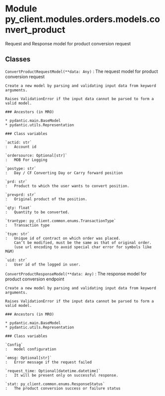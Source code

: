 Module py_client.modules.orders.models.convert_product
======================================================
Request and Response model for product conversion request

Classes
-------

`ConvertProductRequestModel(**data: Any)`
:   The request model for product conversion request
    
    Create a new model by parsing and validating input data from keyword arguments.
    
    Raises ValidationError if the input data cannot be parsed to form a valid model.

    ### Ancestors (in MRO)

    * pydantic.main.BaseModel
    * pydantic.utils.Representation

    ### Class variables

    `actid: str`
    :   Account id

    `ordersource: Optional[str]`
    :   MOB For Logging

    `postype: str`
    :   Day / CF Converting Day or Carry forward position

    `prd: str`
    :   Product to which the user wants to convert position.

    `prevprd: str`
    :   Original product of the position.

    `qty: float`
    :   Quantity to be converted.

    `trantype: py_client.common.enums.TransactionType`
    :   Transaction type

    `tsym: str`
    :   Unique id of contract on which order was placed.
        Can’t be modified, must be the same as that of original order.
        (use url encoding to avoid special char error for symbols like M&M)

    `uid: str`
    :   User id of the logged in user.

`ConvertProductResponseModel(**data: Any)`
:   The response model for product conversion endpoint
    
    Create a new model by parsing and validating input data from keyword arguments.
    
    Raises ValidationError if the input data cannot be parsed to form a valid model.

    ### Ancestors (in MRO)

    * pydantic.main.BaseModel
    * pydantic.utils.Representation

    ### Class variables

    `Config`
    :   model configuration

    `emsg: Optional[str]`
    :   Error message if the request failed

    `request_time: Optional[datetime.datetime]`
    :   It will be present only on successful response.

    `stat: py_client.common.enums.ResponseStatus`
    :   The product conversion success or failure status